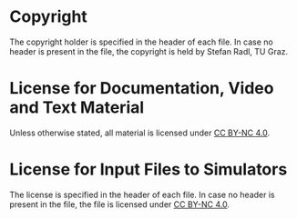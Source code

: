 Copyright 
==============================
The copyright holder is specified in the header of each file. In case no header is present in the file, the copyright is held by Stefan Radl, TU Graz.

License for Documentation, Video and Text Material 
===================
Unless otherwise stated, all material is licensed under [CC BY-NC 4.0](https://creativecommons.org/licenses/by-nc/4.0/).

License for Input Files to Simulators
===================
The license is specified in the header of each file. In case no header is present in the file, the file is licensed under [CC BY-NC 4.0](https://creativecommons.org/licenses/by-nc/4.0/).
